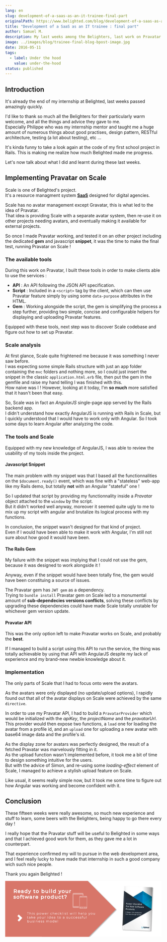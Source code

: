 ```yaml
---
lang: en
slug: development-of-a-saas-as-an-it-trainee-final-part
originalPath: https://www.belighted.com/blog/development-of-a-saas-as-an-it-trainee-final-part
title: "Development of a SaaS as an IT trainee : final part"
author: Samuel M.
description: My last weeks among the Belighters, last work on Pravatar and Scale.
image: ../images/blog/trainee-final-blog-bpost-image.jpg
date: 2016-05-11
tags:
  - label: Under the hood
    value: under-the-hood
status: published
---
```

Introduction
------------

It's already the end of my internship at Belighted, last weeks passed amazingly quickly.

I'd like to thank so much all the Belighters for their particularly warm welcome, and all the things and advice they gave to me.  
Especially Philippe who was my internship mentor and taught me a huge amount of numerous things about good practises, design pattern, RESTful architecture, testing (a lot about testing), etc ...

It's kinda funny to take a look again at the code of my first school project in Rails. This is making me realize how much Belighted made me progress.

Let's now talk about what I did and learnt during these last weeks.

Implementing Pravatar on Scale
------------------------------

Scale is one of Belighted's project.  
It's a resource managment system **[SaaS](/saas-guide-to-software-as-service)** designed for digital agencies.

Scale has no avatar management except Gravatar, this is what led to the idea of Pravatar.  
That idea is providing Scale with a separate avatar system, then re-use it on other projects needing avatars, and eventually making it available for external projects.

So once I made Pravatar working, and tested it on an other project including the dedicated **gem** and javascript **snippet**, it was the time to make the final test, running Pravatar on Scale !

### The available tools

During this work on Pravatar, I built these tools in order to make clients able to use the services :

*   **API** : An API following the JSON API specification.
*   **Script** : Included in a `<script>` tag by the client, which can then use Pravatar feature simply by using some `data-purpose` attributes in the HTML.
*   **Gem** : Working alongside the script, the gem is simplifying the process a step further, providing two simple, concise and configurable helpers for displaying and uploading Pravatar features.

Equipped with these tools, next step was to discover Scale codebase and figure out how to set up Pravatar.

### Scale analysis

At first glance, Scale quite frightened me because it was something I never saw before.  
I was expecting some simple Rails structure with just an app folder containing the `mvc` folders and nothing more, so I could just insert the snippet in the classic `application.html.erb` file, then put the gem in the gemfile and raise my hand telling I was finished with this.  
How naive was I ! However, looking at it today, I'm **so much** more satisfied that it hasn't been that easy.

So, Scale was in fact an _AngularJS_ single-page app served by the Rails backend app.  
I didn't understand how exactly AngularJS is running with Rails in Scale, but I quickly understood that I would have to work only with Angular. So I took some days to learn Angular after analyzing the code.

### The tools and Scale

Equipped with my new knowledge of AngularJS, I was able to review the usability of my tools inside the project.

#### Javascript Snippet

The main problem with my snippet was that I based all the functionnalities on the `$document.ready()` event, which was fine with a "stateless" web-app like my Rails demo, but totally **not** with an Angular "stateful" one !

So I updated that script by providing my functionnality inside a _Pravatar_ object attached to the `window` by the script.  
But it didn't worked well anyway, moreover it seemed quite ugly to me to mix up my script with angular and brutalize its logical process with my functions.

In conclusion, the snippet wasn't designed for that kind of project.  
Even if I would have been able to make it work with Angular, I'm still not sure about how good it would have been.

#### The Rails Gem

My failure with the snippet was implying that I could not use the gem, because it was designed to work alongside it !

Anyway, even if the snippet would have been totally fine, the gem would have been constituing a source of issues.

The Pravatar gem has `JWT gem` as a dependency.  
Trying to `bundle install` Pravatar gem on Scale led to a monumental amount of **sub-dependecies versions conflicts**, solving these conflicts by upgrading these dependencies could have made Scale totally unstable for whichever gem version update.

#### Pravatar API

This was the only option left to make Pravatar works on Scale, and probably the **best**.

If I managed to build a script using this API to run the service, the thing was totally achievable by using that API with AngularJS despite my lack of experience and my brand-new newbie knowledge about it.

### Implementation

The only parts of Scale that I had to focus onto were the avatars.

As the avatars were only displayed (no update/upload options), I rapidly found out that all of the avatar displays on Scale were achieved by the same `directive`.

In order to use my Pravatar API, I had to build a `PravatarProvider` which would be initialized with the _apiKey_, the _projectName_ and the _pravatarUrl_.  
This provider would then expose two functions, a `load` one for loading the avatar from a profile id, and an `upload` one for uploading a new avatar with base64 image data and the profile's id.

As the display zone for avatars was perfectly designed, the result of a fetched Pravatar was marvelously fitting in it.  
As the upload function wasn't implemented before, it took me a bit of time to design something intuitive for the users.  
But with the advice of Simon, and re-using some _loading-effect_ element of Scale, I managed to achieve a stylish upload feature on Scale.

Like usual, it seems really simple now, but it took me some time to figure out how Angular was working and become confident with it.

Conclusion
----------

These fifteen weeks were really awesome, so much new experience and stuff to learn, some beers with the Belighters, being happy to go there every day !

I really hope that the Pravatar stuff will be useful to Belighted in some ways and that I achieved good work for them, as they gave me a lot in counterpart.

That experience confirmed my will to pursue in the web development area, and I feel really lucky to have made that internship in such a good company wich such nice people.

Thank you again Belighted !  
  
[![New Call-to-action](/content/images/legacy/UPTtKvQU_5rjKfQJ1Qjwk.png)](https://cta-redirect.hubspot.com/cta/redirect/1684659/fb3606cc-cc1b-47d0-ae85-2c9f69837fe2)